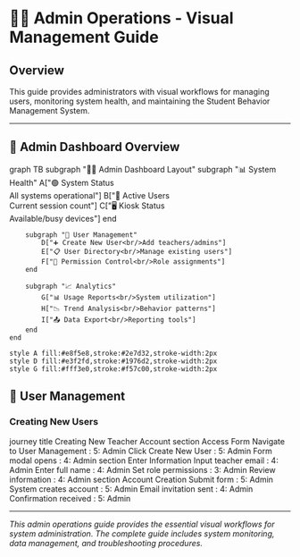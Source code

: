 # 👨‍💼 Admin Operations - Visual Management Guide

## Overview
This guide provides administrators with visual workflows for managing users, monitoring system health, and maintaining the Student Behavior Management System.

---

## 🎯 Admin Dashboard Overview

<lov-mermaid>
graph TB
    subgraph "👨‍💼 Admin Dashboard Layout"
        subgraph "📊 System Health"
            A["🟢 System Status<br/>All systems operational"]
            B["👥 Active Users<br/>Current session count"]
            C["🖥️ Kiosk Status<br/>Available/busy devices"]
        end
        
        subgraph "👥 User Management"
            D["➕ Create New User<br/>Add teachers/admins"]
            E["📋 User Directory<br/>Manage existing users"]
            F["🔐 Permission Control<br/>Role assignments"]
        end
        
        subgraph "📈 Analytics"
            G["📊 Usage Reports<br/>System utilization"]
            H["📉 Trend Analysis<br/>Behavior patterns"]
            I["📤 Data Export<br/>Reporting tools"]
        end
    end
    
    style A fill:#e8f5e8,stroke:#2e7d32,stroke-width:2px
    style D fill:#e3f2fd,stroke:#1976d2,stroke-width:2px
    style G fill:#fff3e0,stroke:#f57c00,stroke-width:2px
</lov-mermaid>

## 👥 User Management

### Creating New Users

<lov-mermaid>
journey
    title Creating New Teacher Account
    section Access Form
      Navigate to User Management  : 5: Admin
      Click Create New User       : 5: Admin
      Form modal opens            : 4: Admin
    section Enter Information
      Input teacher email         : 4: Admin
      Enter full name             : 4: Admin
      Set role permissions       : 3: Admin
      Review information         : 4: Admin
    section Account Creation
      Submit form                : 5: Admin
      System creates account     : 5: Admin
      Email invitation sent      : 4: Admin
      Confirmation received      : 5: Admin
</lov-mermaid>

---

*This admin operations guide provides the essential visual workflows for system administration. The complete guide includes system monitoring, data management, and troubleshooting procedures.*